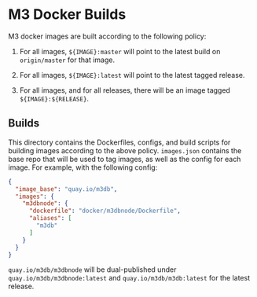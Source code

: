 # M3 Docker Builds

M3 docker images are built according to the following policy:

1. For all images, `${IMAGE}:master` will point to the latest build on `origin/master` for that image.

2. For all images, `${IMAGE}:latest` will point to the latest tagged release.

3. For all images, and for all releases, there will be an image tagged `${IMAGE}:${RELEASE}`.

## Builds

This directory contains the Dockerfiles, configs, and build scripts for building images according to the above policy. `images.json` contains the base repo that will be used to tag images, as well as the config for each image. For example, with the following config:

```json
{
  "image_base": "quay.io/m3db",
  "images": {
    "m3dbnode": {
      "dockerfile": "docker/m3dbnode/Dockerfile",
      "aliases": [
        "m3db"
      ]
    }
  }
}
```

`quay.io/m3db/m3dbnode` will be dual-published under `quay.io/m3db/m3dbnode:latest` and `quay.io/m3db/m3db:latest` for
the latest release.
